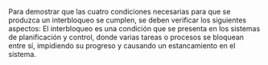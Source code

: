 Para demostrar que las cuatro condiciones necesarias para que se produzca un interbloqueo se cumplen, se deben verificar los siguientes aspectos: El interbloqueo es una condición que se presenta en los sistemas de planificación y control, donde varias tareas o procesos se bloquean entre sí, impidiendo su progreso y causando un estancamiento en el sistema.
